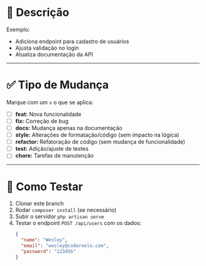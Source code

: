 # 📌 Descrição

<!-- Explique de forma clara e objetiva o que este PR faz -->

Exemplo:
- Adiciona endpoint para cadastro de usuários
- Ajusta validação no login
- Atualiza documentação da API

---

# ✅ Tipo de Mudança

Marque com um `x` o que se aplica:

- [ ] **feat:** Nova funcionalidade
- [ ] **fix:** Correção de bug
- [ ] **docs:** Mudança apenas na documentação
- [ ] **style:** Alterações de formatação/código (sem impacto na lógica)
- [ ] **refactor:** Refatoração de código (sem mudança de funcionalidade)
- [ ] **test:** Adição/ajuste de testes
- [ ] **chore:** Tarefas de manutenção

---

# 🔎 Como Testar

<!-- Descreva os passos para validar esta mudança -->

1. Clonar este branch
2. Rodar `composer install` (se necessário)
3. Subir o servidor `php artisan serve`
4. Testar o endpoint `POST /api/users` com os dados:
   ```json
   {
     "name": "Wesley",
     "email": "wesley@codareelo.com",
     "password": "123456"
   }
